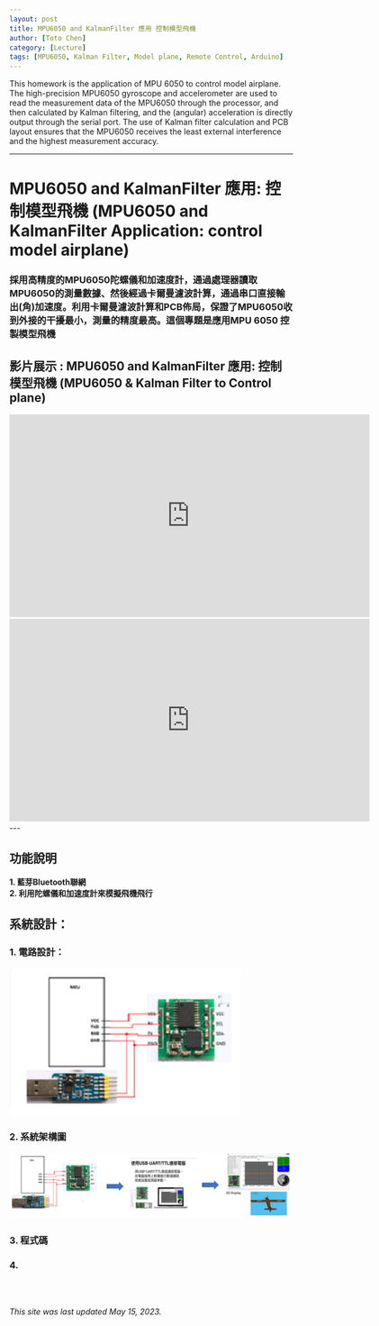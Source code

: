 ```yaml
---
layout: post
title: MPU6050 and KalmanFilter 應用 控制模型飛機
author: [Toto Chen]
category: [Lecture]
tags: [MPU6050, Kalman Filter, Model plane, Remote Control, Arduino]
---
```


This homework is the application of MPU 6050 to control model airplane. The high-precision MPU6050 gyroscope and accelerometer are used to read the measurement data of the MPU6050 through the processor, and then calculated by Kalman filtering, and the (angular) acceleration is directly output through the serial port. The use of Kalman filter calculation and PCB layout ensures that the MPU6050 receives the least external interference and the highest measurement accuracy.

---

# MPU6050 and KalmanFilter 應用: 控制模型飛機 (MPU6050 and KalmanFilter Application: control model airplane)
### 採用高精度的MPU6050陀螺儀和加速度計，通過處理器讀取MPU6050的測量數據、然後經過卡爾曼濾波計算，通過串口直接輸出(角)加速度。利用卡爾曼濾波計算和PCB佈局，保證了MPU6050收到外接的干擾最小，測量的精度最高。這個專題是應用MPU 6050 控製模型飛機

## 影片展示 : MPU6050 and KalmanFilter 應用: 控制模型飛機 (MPU6050 & Kalman Filter to Control plane)
<div align="center">
<iframe width="640" height="360" src="https://www.youtube.com/embed/0r0MIXIC1fU?autoplay=1&loop=1" title="teapot" frameborder="0" allow="accelerometer; autoplay; clipboard-write; encrypted-media; gyroscope; picture-in-picture; web-share" allowfullscreen></iframe>
</div>

<div align="center">
<iframe width="640" height="360" src="https://www.youtube.com/embed/oaJ4WSZCa2g?autoplay=1&loop=1" title="filter" frameborder="0" allow="accelerometer; autoplay; clipboard-write; encrypted-media; gyroscope; picture-in-picture; web-share" allowfullscreen></iframe>
</div>
---

## 功能說明
**1. 藍芽Bluetooth聯網** <br>
**2. 利用陀螺儀和加速度計來模擬飛機飛行** <br>


## 系統設計：


### 1. 電路設計：
![](https://github.com/totochen/MCU_2023/blob/master/images/PRJ5_circuit.png?raw=true)



### 2. 系統架構圖 
![](https://github.com/totochen/MCU_2023/blob/master/images/PRJ5_System_Arch.png?raw=true)



### 3. 程式碼 



### 4.  




<br>
<br>

*This site was last updated May 15, 2023.*

